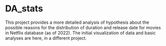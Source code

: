 # DA_stats

This project provides a more detailed analysis of hypothesis about the possible reasons for the distribution of duration and release date for movies in Netflix database (as of 2022). The initial visualization of data and basic analyses are here, in a different project.
